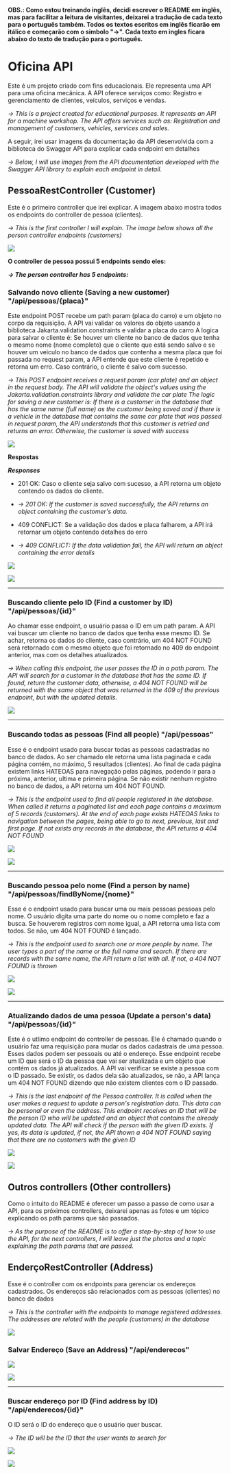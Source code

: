 **OBS.: Como estou treinando inglês, decidi escrever o README em inglês, mas para facilitar a leitura de visitantes, 
deixarei a tradução de cada texto para o português também. Todos os textos escritos em inglês ficarão em itálico
e começarão com o simbolo "->". Cada texto em ingles ficara abaixo do texto de tradução para o português.**

# Oficina API

Este é um projeto criado com fins educacionais. Ele representa uma API para uma oficina mecânica.
A API oferece serviços como: Registro e gerenciamento de clientes, veículos, serviços e vendas.

*-> This is a project created for educational purposes. It represents an API for a machine workshop.
The API offers services such as: Registration and management of customers, vehicles, services and sales.*

A seguir, irei usar imagens da documentação da API desenvolvida com a biblioteca do Swagger API para explicar cada
endpoint em detalhes

*-> Below, I will use images from the API documentation developed with the Swagger API library to explain each endpoint in detail.*

## PessoaRestController (Customer)

Este é o primeiro controller que irei explicar. A imagem abaixo mostra todos os endpoints do controller de pessoa (clientes).

*-> This is the first controller I will explain. The image below shows all the person controller endpoints (customers)*

![ ](aplicacao/src/main/resources/documentation.images/Pessoa_Endpoints.png)

**O controller de pessoa possui 5 endpoints sendo eles:**

***-> The person controller has 5 endpoints:***

### Salvando novo cliente (Saving a new customer) "/api/pessoas/{placa}"

Este endpoint POST recebe um path param (placa do carro) e um objeto no corpo da requisição.
A API vai validar os valores do objeto usando a biblioteca Jakarta.validation.constraints e validar a placa do carro
A logica para salvar o cliente é: Se houver um cliente no banco de dados que tenha o mesmo nome (nome completo) que o
cliente que está sendo salvo e se houver um veiculo no banco de dados que contenha a mesma placa que foi passada
no request param, a API entende que este cliente é repetido e retorna um erro. Caso contrário, o cliente é salvo com
sucesso.

*-> This POST endpoint receives a request param (car plate) and an object in the request body.
The API will validate the object's values using the Jakarta.validation.constraints library and validate the car plate
The logic for saving a new customer is: If there is a customer in the database that has the same name (full name)
as the customer being saved and if there is a vehicle in the database that contains the same car plate that was passed
in request param, the API understands that this customer is retried and returns an error. Otherwise, the
customer is saved with success*

![ ](aplicacao/src/main/resources/documentation.images/Pessoa_Save_Endpoint.png)

**Respostas**

***Responses***

- 201 OK: Caso o cliente seja salvo com sucesso, a API retorna um objeto contendo os dados do cliente.
- *-> 201 OK: If the customer is saved successfully, the API returns an object containing the customer's data.*

- 409 CONFLICT: Se a validação dos dados e placa falharem, a API irá retornar um objeto contendo detalhes do erro
- *-> 409 CONFLICT: If the data validation fail, the API will return an object containing the error details*

![ ](aplicacao/src/main/resources/documentation.images/Pessoa_Save_Endpoint_Success_Response.png)

![ ](aplicacao/src/main/resources/documentation.images/Pessoa_Save_Endpoint_Conflict_Response.png)

---

### Buscando cliente pelo ID (Find a customer by ID) "/api/pessoas/{id}"

Ao chamar esse endpoint, o usuário passa o ID em um path param.
A API vai buscar um cliente no banco de dados que tenha esse mesmo ID. Se achar, retorna os dados do cliente, caso
contrário, um 404 NOT FOUND será retornado com o mesmo objeto que foi retornado no 409 do endpoint anterior, mas com
os detalhes atualizados.

*-> When calling this endpoint, the user passes the ID in a path param.
The API will search for a customer in the database that has the same ID. If found, return the customer data, otherwise, 
a 404 NOT FOUND will be returned with the same object that was returned in the 409 of the previous endpoint, but with the
updated details.*

![ ](aplicacao/src/main/resources/documentation.images/Pessoa_FindById_Endpoint_Success_Response.png)

---

### Buscando todas as pessoas (Find all people) "/api/pessoas"

Esse é o endpoint usado para buscar todas as pessoas cadastradas no banco de dados.
Ao ser chamado ele retorna uma lista paginada e cada página contém, no máximo, 5 resultados (clientes).
Ao final de cada página existem links HATEOAS para navegação pelas páginas, podendo ir para a próxima, anterior, ultima
e primeira página.
Se não existir nenhum registro no banco de dados, a API retorna um 404 NOT FOUND.

*-> This is the endpoint used to find all people registered in the database.
When called it returns a paginated list and each page contains a maximum of 5 records (customers).
At the end of each page exists HATEOAS links to navigation between the pages, being able to go to next, previous, last and 
first page.
If not exists any records in the database, the API returns a 404 NOT FOUND*

![ ](aplicacao/src/main/resources/documentation.images/Pessoa_FindAll_Endpoint_RequestParams.png)

![ ](aplicacao/src/main/resources/documentation.images/Pessoa_FindAll_Endpoint_Success_Response.png)

---

### Buscando pessoa pelo nome (Find a person by name) "/api/pessoas/findByNome/{nome}"

Esse é o endpoint usado para buscar uma ou mais pessoas pessoas pelo nome. O usuário digita uma parte do nome ou o nome 
completo e faz a busca. Se houverem registros com nome igual, a API retorna uma lista com todos.
Se não, um 404 NOT FOUND é lançado.

*-> This is the endpoint used to search one or more people by name. The user types a part of the name or the full name 
and search. If there are records with the same name, the API return a list with all. If not, a 404 NOT FOUND is thrown*

![ ](aplicacao/src/main/resources/documentation.images/Pessoa_FindByNome_Endpoint_RequestParams.png)

![ ](aplicacao/src/main/resources/documentation.images/Pessoa_FindByNome_Endpoint_Success.png)

---

### Atualizando dados de uma pessoa (Update a person's data) "/api/pessoas/{id}"

Este é o utlimo endpoint do controller de pessoas. Ele é chamado quando o usuário faz uma requisição para mudar 
os dados cadastrais de uma pessoa. Esses dados podem ser pessoais ou até o endereço.
Esse endpoint recebe um ID que será o ID da pessoa que vai ser atualizada e um objeto que contém os dados já atualizados.
A API vai verificar se existe a pessoa com o ID passado. Se existir, os dados dela são atualizados, se não, a API lança 
um 404 NOT FOUND dizendo que não existem clientes com o ID passado.

*-> This is the last endpoint of the Pessoa controller. It is called when the user makes a request to update a person's
registration data. This data can be personal or even the address. This endpoint receives an ID that will be the person ID 
who will be updated and an object that contains the already updated data. The API will check if the person with the given 
ID exists. If yes, its data is updated, if not, the API thown a 404 NOT FOUND saying that there are no customers with 
the given ID*

![ ](aplicacao/src/main/resources/documentation.images/Pessoa_Update_Endpoint_PathParam.png)

![ ](aplicacao/src/main/resources/documentation.images/Pessoa_Update_Endpoint_Success_Response.png)

## Outros controllers (Other controllers)

Como o intuito do README é oferecer um passo a passo de como usar a API, para os próximos controllers, deixarei apenas as fotos 
e um tópico explicando os path params que são passados.

*-> As the purpose of the README is to offer a step-by-step of how to use the API, for the next controllers, I will leave just 
the photos and a topic explaining the path params that are passed.*

## EnderçoRestController (Address)

Esse é o controller com os endpoints para gerenciar os endereços cadastrados. Os endereços são relacionados com as pessoas
(clientes) no banco de dados

*-> This is the controller with the endpoints to manage registered addresses. The addresses are related with the people
(customers) in the database*

![](aplicacao/src/main/resources/documentation.images/Endereco_Controller.png)

### Salvar Endereço (Save an Address) "/api/enderecos"

![](aplicacao/src/main/resources/documentation.images/Endereco_Save_Endpoint_RequestBody.png)

![](aplicacao/src/main/resources/documentation.images/Endereco_Save_Endpoint_Success_Response.png)

---

### Buscar endereço por ID (Find address by ID) "/api/enderecos/{id}"

O ID será o ID do endereço que o usuário quer buscar.

*-> The ID will be the ID that the user wants to search for*

![ ](aplicacao/src/main/resources/documentation.images/Endereco_FindById_Endpoint_PathParam.png)

![ ](aplicacao/src/main/resources/documentation.images/Endereco_FindById_Endpoint_Success_Response.png)